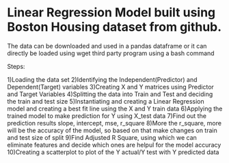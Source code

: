 # Linear Regression Model built using Boston Housing dataset from github.

The data can be downloaded and used in a pandas dataframe or it can directly be loaded using wget third party program using a bash command

Steps:

1)Loading the data set
2)Identifying the Independent(Predictor) and Dependent(Target) variables
3)Creating X and Y matrices using Predictor and Target Variables
4)Splitting the data into Train and Test and deciding the train and test size
5)Instantiating and creating a Linear Regression model and creating a best fit line using the X and Y train data
6)Applying the trained model to make prediction for Y using X_test data
7)Find out the prediction results slope, intercept, mse, r_square
8)More the r_square, more will be the accuracy of the model, so based on that make changes on train and test size of split
9)Find Adjusted R Square, using which we can eliminate features and decide which ones are helpul for the model accuracy
10)Creating a scatterplot to plot of the Y actual/Y test with Y predicted data
